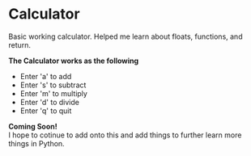 # Calculator

Basic working calculator. Helped me learn about floats, functions, and return.

**The Calculator works as the following**
  -  Enter 'a' to add
  -  Enter 's' to subtract
  -  Enter 'm' to multiply
  -  Enter 'd' to divide
  -  Enter 'q' to quit

**Coming Soon!** <br>
I hope to cotinue to add onto this and add things to further learn more things in Python.
